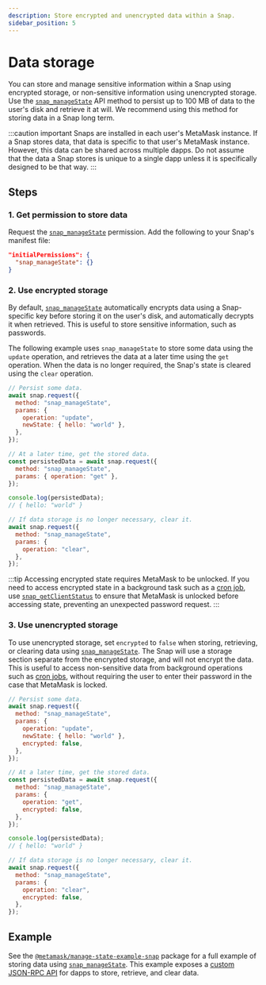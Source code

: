 ```yaml
---
description: Store encrypted and unencrypted data within a Snap.
sidebar_position: 5
---
```


# Data storage

You can store and manage sensitive information within a Snap using encrypted storage, or
non-sensitive information using unencrypted storage.
Use the [`snap_manageState`](../reference/snaps-api.md#snap_managestate) API method to persist up to
100 MB of data to the user's disk and retrieve it at will.
We recommend using this method for storing data in a Snap long term.

:::caution important
Snaps are installed in each user's MetaMask instance.
If a Snap stores data, that data is specific to that user's MetaMask instance.
However, this data can be shared across multiple dapps. 
Do not assume that the data a Snap stores is unique to a single dapp unless it is specifically designed to be that way.
:::

## Steps

### 1. Get permission to store data

Request the [`snap_manageState`](../reference/snaps-api.md#snap_managestate) permission.
Add the following to your Snap's manifest file:

```json title="snap.manifest.json"
"initialPermissions": {
  "snap_manageState": {}
}
```

### 2. Use encrypted storage

By default, [`snap_manageState`](../reference/snaps-api.md#snap_managestate) automatically encrypts
data using a Snap-specific key before storing it on the user's disk, and automatically decrypts it
when retrieved.
This is useful to store sensitive information, such as passwords.

The following example uses `snap_manageState` to store some data using the `update` operation, and
retrieves the data at a later time using the `get` operation.
When the data is no longer required, the Snap's state is cleared using the `clear` operation.

```javascript title="index.js"
// Persist some data.
await snap.request({
  method: "snap_manageState",
  params: { 
    operation: "update",
    newState: { hello: "world" },
  },
});

// At a later time, get the stored data.
const persistedData = await snap.request({
  method: "snap_manageState",
  params: { operation: "get" },
});

console.log(persistedData);
// { hello: "world" }

// If data storage is no longer necessary, clear it.
await snap.request({
  method: "snap_manageState",
  params: { 
    operation: "clear",
  },
});
```

:::tip
Accessing encrypted state requires MetaMask to be unlocked.
If you need to access encrypted state in a background task such as a [cron job](cron-jobs.md), use
[`snap_getClientStatus`](../reference/snaps-api.md#snap_getclientstatus) to ensure that MetaMask is
unlocked before accessing state, preventing an unexpected password request.
:::

### 3. Use unencrypted storage

To use unencrypted storage, set `encrypted` to `false` when storing, retrieving, or clearing data
using [`snap_manageState`](../reference/snaps-api.md#snap_managestate).
The Snap will use a storage section separate from the encrypted storage, and will not encrypt the data.
This is useful to access non-sensitive data from background operations such as
[cron jobs](cron-jobs.md), without requiring the user to enter their password in the case that
MetaMask is locked.

```javascript title="index.js"
// Persist some data.
await snap.request({
  method: "snap_manageState",
  params: { 
    operation: "update",
    newState: { hello: "world" },
    encrypted: false,
  },
});

// At a later time, get the stored data.
const persistedData = await snap.request({
  method: "snap_manageState",
  params: { 
    operation: "get",
    encrypted: false,
  },
});

console.log(persistedData);
// { hello: "world" }

// If data storage is no longer necessary, clear it.
await snap.request({
  method: "snap_manageState",
  params: { 
    operation: "clear",
    encrypted: false,
  },
});
```

## Example

See the [`@metamask/manage-state-example-snap`](https://github.com/MetaMask/snaps/tree/main/packages/examples/packages/manage-state)
package for a full example of storing data using [`snap_manageState`](../reference/snaps-api.md#snap_managestate).
This example exposes a [custom JSON-RPC API](../learn/about-snaps/apis.md#custom-json-rpc-apis) for
dapps to store, retrieve, and clear data.
